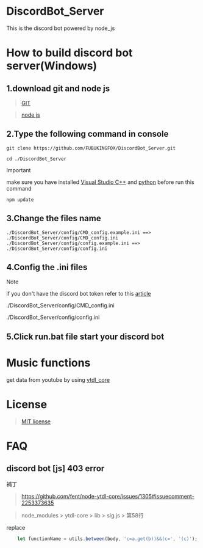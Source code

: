 # DiscordBot_Server
This is the discord bot powered by node_js

# How to build discord bot server(Windows)
## 1.download git and node js
> [GIT](https://git-scm.com/)

> [node js](https://nodejs.org/en)

## 2.Type the following command in console
```
git clone https://github.com/FUBUKINGFOX/DiscordBot_Server.git
```
```
cd ./DiscordBot_Server
```
> [!IMPORTANT]
> make sure you have installed [Visual Studio C++](https://learn.microsoft.com/en-us/cpp/build/vscpp-step-0-installation?view=msvc-170)
> and [python](https://www.python.org/downloads/) before run this command
```
npm update
```

## 3.Change the files name
`
./DiscordBot_Server/config/CMD_config.example.ini ==> ./DiscordBot_Server/config/CMD_config.ini
`
`
./DiscordBot_Server/config/config.example.ini ==> ./DiscordBot_Server/config/config.ini
`
## 4.Config the .ini files
> [!NOTE]
> if you don't have the discord bot token refer to this [article](https://discord.com/developers/docs/quick-start/getting-started)

./DiscordBot_Server/config/CMD_config.ini

./DiscordBot_Server/config/config.ini
## 5.Click run.bat file start your discord bot

# Music functions
get data from youtube by using [ytdl_core](https://github.com/fent/node-ytdl-core)

# License
> [MIT license](./LICENSE)


# FAQ
## discord bot [js] 403 error
補丁
> https://github.com/fent/node-ytdl-core/issues/1305#issuecomment-2253373635

> node_modules > ytdl-core > lib > sig.js > 第58行

replace
```js
    let functionName = utils.between(body, 'c=a.get(b))&&(c=', '(c)');
```

